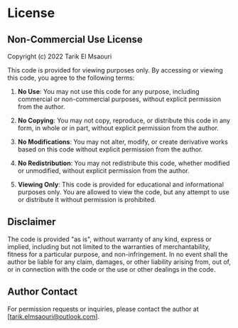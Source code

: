# License


## Non-Commercial Use License

Copyright (c) 2022 Tarik El Msaouri



This code is provided for viewing purposes only. By accessing or viewing this code, you agree to the following terms:

1. **No Use**: You may not use this code for any purpose, including commercial or non-commercial purposes, without explicit permission from the author.

2. **No Copying**: You may not copy, reproduce, or distribute this code in any form, in whole or in part, without explicit permission from the author.

3. **No Modifications**: You may not alter, modify, or create derivative works based on this code without explicit permission from the author.

4. **No Redistribution**: You may not redistribute this code, whether modified or unmodified, without explicit permission from the author.

5. **Viewing Only**: This code is provided for educational and informational purposes only. You are allowed to view the code, but any attempt to use or distribute it without permission is prohibited.

## Disclaimer

The code is provided "as is", without warranty of any kind, express or implied, including but not limited to the warranties of merchantability, fitness for a particular purpose, and non-infringement. In no event shall the author be liable for any claim, damages, or other liability arising from, out of, or in connection with the code or the use or other dealings in the code.

## Author Contact

For permission requests or inquiries, please contact the author at [tarik.elmsaouri@outlook.com].
